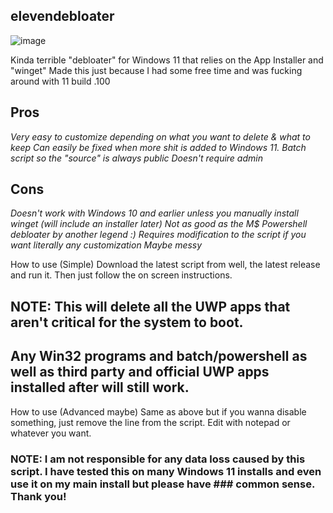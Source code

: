 ## elevendebloater

![image](https://user-images.githubusercontent.com/71722170/129067392-e7793f30-9adc-4518-88d3-86d577da7d3b.png)

Kinda terrible "debloater" for Windows 11 that relies on the App Installer and "winget"
Made this just because I had some free time and was fucking around with 11 build .100

## Pros 
*Very easy to customize depending on what you want to delete & what to keep*
*Can easily be fixed when more shit is added to Windows 11.*
*Batch script so the "source" is always public*
*Doesn't require admin*

## Cons 
*Doesn't work with Windows 10 and earlier unless you manually install winget (will include an installer later)*
*Not as good as the M$ Powershell debloater by another legend :)*
*Requires modification to the script if you want literally any customization*
*Maybe messy*

How to use (Simple)
Download the latest script from well, the latest release and run it. Then just follow the on screen instructions.
## NOTE: This will delete all the UWP apps that aren't critical for the system to boot.
## Any Win32 programs and batch/powershell as well as third party and official UWP apps installed after will still work.

How to use (Advanced maybe)
Same as above but if you wanna disable something, just remove the line from the script. Edit with notepad or whatever you want.

### NOTE: I am not responsible for any data loss caused by this script. I have tested this on many Windows 11 installs and even use it on my main install but please have ### common sense. Thank you!
